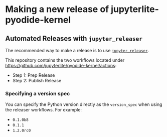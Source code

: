 # Making a new release of jupyterlite-pyodide-kernel

## Automated Releases with `jupyter_releaser`

The recommended way to make a release is to use
[`jupyter_releaser`](https://jupyter-releaser.readthedocs.io/en/latest/get_started/making_release_from_repo.html).

This repository contains the two workflows located under
https://github.com/jupyterlite/pyodide-kernel/actions:

- Step 1: Prep Release
- Step 2: Publish Release

### Specifying a version spec

You can specify the Python version directly as the `version_spec` when using the
releaser workflows. For example:

- `0.1.0b8`
- `0.1.1`
- `1.2.0rc0`
